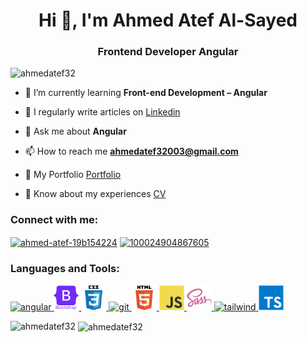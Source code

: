 <h1 align="center">Hi 👋, I'm Ahmed Atef Al-Sayed</h1>
<h3 align="center">Frontend Developer Angular</h3>

<p align="left"> <img src="https://komarev.com/ghpvc/?username=ahmedatef32&label=Profile%20views&color=0e75b6&style=flat" alt="ahmedatef32" /> </p>

- 🌱 I’m currently learning **Front-end Development – Angular**

- 📝 I regularly write articles on [Linkedin](Linkedin)

- 💬 Ask me about **Angular**

- 📫 How to reach me **ahmedatef32003@gmail.com**

- 🎨 My Portfolio [Portfolio](https://my-portfolio-three-topaz-68.vercel.app/home)
  
- 📄 Know about my experiences [CV](https://drive.google.com/file/d/1diEUEKSQXe9aIS4YkaPh6-fDZPAY8-YY/view?usp=sharing)
  

<h3 align="left">Connect with me:</h3>
<p align="left">
<a href="https://linkedin.com/in/ahmed-atef-19b154224" target="blank"><img align="center" src="https://raw.githubusercontent.com/rahuldkjain/github-profile-readme-generator/master/src/images/icons/Social/linked-in-alt.svg" alt="ahmed-atef-19b154224" height="30" width="40" /></a>
<a href="https://fb.com/100024904867605" target="blank"><img align="center" src="https://raw.githubusercontent.com/rahuldkjain/github-profile-readme-generator/master/src/images/icons/Social/facebook.svg" alt="100024904867605" height="30" width="40" /></a>
</p>

<h3 align="left">Languages and Tools:</h3>
<p align="left"> <a href="https://angular.io" target="_blank" rel="noreferrer"> <img src="https://angular.io/assets/images/logos/angular/angular.svg" alt="angular" width="40" height="40"/> </a> <a href="https://getbootstrap.com" target="_blank" rel="noreferrer"> <img src="https://raw.githubusercontent.com/devicons/devicon/master/icons/bootstrap/bootstrap-plain-wordmark.svg" alt="bootstrap" width="40" height="40"/> </a> <a href="https://www.w3schools.com/css/" target="_blank" rel="noreferrer"> <img src="https://raw.githubusercontent.com/devicons/devicon/master/icons/css3/css3-original-wordmark.svg" alt="css3" width="40" height="40"/> </a> <a href="https://git-scm.com/" target="_blank" rel="noreferrer"> <img src="https://www.vectorlogo.zone/logos/git-scm/git-scm-icon.svg" alt="git" width="40" height="40"/> </a> <a href="https://www.w3.org/html/" target="_blank" rel="noreferrer"> <img src="https://raw.githubusercontent.com/devicons/devicon/master/icons/html5/html5-original-wordmark.svg" alt="html5" width="40" height="40"/> </a> <a href="https://developer.mozilla.org/en-US/docs/Web/JavaScript" target="_blank" rel="noreferrer"> <img src="https://raw.githubusercontent.com/devicons/devicon/master/icons/javascript/javascript-original.svg" alt="javascript" width="40" height="40"/> </a> <a href="https://sass-lang.com" target="_blank" rel="noreferrer"> <img src="https://raw.githubusercontent.com/devicons/devicon/master/icons/sass/sass-original.svg" alt="sass" width="40" height="40"/> </a> <a href="https://tailwindcss.com/" target="_blank" rel="noreferrer"> <img src="https://www.vectorlogo.zone/logos/tailwindcss/tailwindcss-icon.svg" alt="tailwind" width="40" height="40"/> </a> <a href="https://www.typescriptlang.org/" target="_blank" rel="noreferrer"> <img src="https://raw.githubusercontent.com/devicons/devicon/master/icons/typescript/typescript-original.svg" alt="typescript" width="40" height="40"/> </a> </p>

<p><img align="left" src="https://github-readme-stats.vercel.app/api/top-langs?username=ahmedatef32&show_icons=true&locale=en&layout=compact" alt="ahmedatef32" /></p>

<p>&nbsp;<img align="center" src="https://github-readme-stats.vercel.app/api?username=ahmedatef32&show_icons=true&locale=en" alt="ahmedatef32" /></p>
